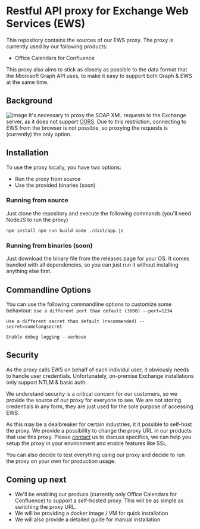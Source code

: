 # Restful API proxy for Exchange Web Services (EWS)

This repository contains the sources of our EWS proxy. The proxy is currently used by our following products:

- Office Calendars for Confluence

This proxy also aims to stick as closely as possible to the data format that the Microsoft Graph API uses, to make it easy to support both Graph & EWS at the same time.

## Background

![image](https://user-images.githubusercontent.com/2111803/33890249-f4298e4c-df52-11e7-804e-67c68fbcc762.png)
It's necessary to proxy the SOAP XML requests to the Exchange server, as it does not support [CORS](https://developer.mozilla.org/en-US/docs/Web/HTTP/CORS). Due to this restriction, connecting to EWS from the browser is not possible, so proxying the requests is (currently) the only option.

## Installation

To use the proxy locally, you have two options:
- Run the proxy from source
- Use the provided binaries (soon)

### Running from source

Just clone the repository and execute the following commands (you'll need NodeJS to run the proxy)

`
npm install
npm run build
node ./dist/app.js
`

### Running from binaries (soon)

Just download the binary file from the releases page for your OS. It comes bundled with all dependencies, so you can just run it without installing anything else first.

## Commandline Options

You can use the following commandline options to customize some behaviour:
`Use a different port than default (3000)
--port=1234
`

`Use a different secret than default (recommended)
--secret=somelongsecret
`

`Enable debug logging
--verbose
`

## Security

As the proxy calls EWS on behalf of each individul user, it obviously needs to handle user credentials. Unfortunately, on-premise Exchange installations only support NTLM & basic auth.

We understand security is a critical concern for our customers, so we provide the source of our proxy for everyone to see. We are not storing credentials in any form, they are just used for the sole purpose of accessing EWS. 

As this may be a dealbreaker for certain industries, it it possible to self-host the proxy. We provide a possibility to change the proxy URL in our products that use this proxy. Please [contact](mailto:contact@yasoon.com) us to discuss specifics, we can help you setup the proxy in your environment and enable features like SSL.

You can also decide to test everything using our proxy and decide to run the proxy on your own for production usage.

## Coming up next

- We'll be enabling our producs (currently only Office Calendars for Confluence) to support a self-hosted proxy. This will be as simple as switching the proxy URL. 
- We will be providing a docker image / VM for quick installation
- We will also provide a detailed guide for manual installation
